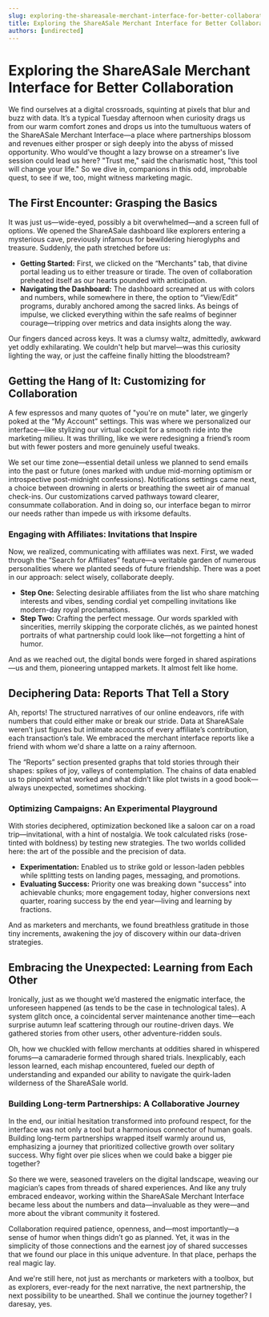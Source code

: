 ```yaml
---
slug: exploring-the-shareasale-merchant-interface-for-better-collaboration
title: Exploring the ShareASale Merchant Interface for Better Collaboration
authors: [undirected]
---
```



# Exploring the ShareASale Merchant Interface for Better Collaboration

We find ourselves at a digital crossroads, squinting at pixels that blur and buzz with data. It’s a typical Tuesday afternoon when curiosity drags us from our warm comfort zones and drops us into the tumultuous waters of the ShareASale Merchant Interface—a place where partnerships blossom and revenues either prosper or sigh deeply into the abyss of missed opportunity. Who would’ve thought a lazy browse on a streamer's live session could lead us here? "Trust me," said the charismatic host, "this tool will change your life." So we dive in, companions in this odd, improbable quest, to see if we, too, might witness marketing magic.

## The First Encounter: Grasping the Basics

It was just us—wide-eyed, possibly a bit overwhelmed—and a screen full of options. We opened the ShareASale dashboard like explorers entering a mysterious cave, previously infamous for bewildering hieroglyphs and treasure. Suddenly, the path stretched before us: 
- **Getting Started:** First, we clicked on the “Merchants” tab, that divine portal leading us to either treasure or tirade. The oven of collaboration preheated itself as our hearts pounded with anticipation. 
- **Navigating the Dashboard:** The dashboard screamed at us with colors and numbers, while somewhere in there, the option to “View/Edit” programs, durably anchored among the sacred links. As beings of impulse, we clicked everything within the safe realms of beginner courage—tripping over metrics and data insights along the way.
  
Our fingers danced across keys. It was a clumsy waltz, admittedly, awkward yet oddly exhilarating. We couldn't help but marvel—was this curiosity lighting the way, or just the caffeine finally hitting the bloodstream?

## Getting the Hang of It: Customizing for Collaboration

A few espressos and many quotes of "you're on mute" later, we gingerly poked at the “My Account” settings. This was where we personalized our interface—like stylizing our virtual cockpit for a smooth ride into the marketing milieu. It was thrilling, like we were redesigning a friend’s room but with fewer posters and more genuinely useful tweaks.

We set our time zone—essential detail unless we planned to send emails into the past or future (ones marked with undue mid-morning optimism or introspective post-midnight confessions). Notifications settings came next, a choice between drowning in alerts or breathing the sweet air of manual check-ins. Our customizations carved pathways toward clearer, consummate collaboration. And in doing so, our interface began to mirror our needs rather than impede us with irksome defaults.

### Engaging with Affiliates: Invitations that Inspire

Now, we realized, communicating with affiliates was next. First, we waded through the “Search for Affiliates” feature—a veritable garden of numerous personalities where we planted seeds of future friendship. There was a poet in our approach: select wisely, collaborate deeply.

- **Step One:** Selecting desirable affiliates from the list who share matching interests and vibes, sending cordial yet compelling invitations like modern-day royal proclamations.
- **Step Two:** Crafting the perfect message. Our words sparkled with sincerities, merrily skipping the corporate clichés, as we painted honest portraits of what partnership could look like—not forgetting a hint of humor.

And as we reached out, the digital bonds were forged in shared aspirations—us and them, pioneering untapped markets. It almost felt like home.

## Deciphering Data: Reports That Tell a Story

Ah, reports! The structured narratives of our online endeavors, rife with numbers that could either make or break our stride. Data at ShareASale weren’t just figures but intimate accounts of every affiliate’s contribution, each transaction’s tale. We embraced the merchant interface reports like a friend with whom we'd share a latte on a rainy afternoon.

The “Reports” section presented graphs that told stories through their shapes: spikes of joy, valleys of contemplation. The chains of data enabled us to pinpoint what worked and what didn’t like plot twists in a good book—always unexpected, sometimes shocking.

### Optimizing Campaigns: An Experimental Playground

With stories deciphered, optimization beckoned like a saloon car on a road trip—invitational, with a hint of nostalgia. We took calculated risks (rose-tinted with boldness) by testing new strategies. The two worlds collided here: the art of the possible and the precision of data.

- **Experimentation:** Enabled us to strike gold or lesson-laden pebbles while splitting tests on landing pages, messaging, and promotions.
- **Evaluating Success:** Priority one was breaking down "success" into achievable chunks; more engagement today, higher conversions next quarter, roaring success by the end year—living and learning by fractions.

And as marketers and merchants, we found breathless gratitude in those tiny increments, awakening the joy of discovery within our data-driven strategies.

## Embracing the Unexpected: Learning from Each Other

Ironically, just as we thought we’d mastered the enigmatic interface, the unforeseen happened (as tends to be the case in technological tales). A system glitch once, a coincidental server maintenance another time—each surprise autumn leaf scattering through our routine-driven days. We gathered stories from other users, other adventure-ridden souls.

Oh, how we chuckled with fellow merchants at oddities shared in whispered forums—a camaraderie formed through shared trials. Inexplicably, each lesson learned, each mishap encountered, fueled our depth of understanding and expanded our ability to navigate the quirk-laden wilderness of the ShareASale world.

### Building Long-term Partnerships: A Collaborative Journey

In the end, our initial hesitation transformed into profound respect, for the interface was not only a tool but a harmonious connector of human goals. Building long-term partnerships wrapped itself warmly around us, emphasizing a journey that prioritized collective growth over solitary success. Why fight over pie slices when we could bake a bigger pie together?

So there we were, seasoned travelers on the digital landscape, weaving our magician’s capes from threads of shared experiences. And like any truly embraced endeavor, working within the ShareASale Merchant Interface became less about the numbers and data—invaluable as they were—and more about the vibrant community it fostered.

Collaboration required patience, openness, and—most importantly—a sense of humor when things didn’t go as planned. Yet, it was in the simplicity of those connections and the earnest joy of shared successes that we found our place in this unique adventure. In that place, perhaps the real magic lay.

And we're still here, not just as merchants or marketers with a toolbox, but as explorers, ever-ready for the next narrative, the next partnership, the next possibility to be unearthed. Shall we continue the journey together? I daresay, yes.
